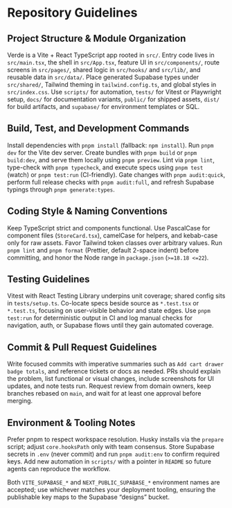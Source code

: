 # Repository Guidelines

## Project Structure & Module Organization
Verde is a Vite + React TypeScript app rooted in `src/`. Entry code lives in `src/main.tsx`, the shell in `src/App.tsx`, feature UI in `src/components/`, route screens in `src/pages/`, shared logic in `src/hooks/` and `src/lib/`, and reusable data in `src/data/`. Place generated Supabase types under `src/shared/`, Tailwind theming in `tailwind.config.ts`, and global styles in `src/index.css`. Use `scripts/` for automation, `tests/` for Vitest or Playwright setup, `docs/` for documentation variants, `public/` for shipped assets, `dist/` for build artifacts, and `supabase/` for environment templates or SQL.

## Build, Test, and Development Commands
Install dependencies with `pnpm install` (fallback: `npm install`). Run `pnpm dev` for the Vite dev server. Create bundles with `pnpm build` or `pnpm build:dev`, and serve them locally using `pnpm preview`. Lint via `pnpm lint`, type-check with `pnpm typecheck`, and execute specs using `pnpm test` (watch) or `pnpm test:run` (CI-friendly). Gate changes with `pnpm audit:quick`, perform full release checks with `pnpm audit:full`, and refresh Supabase typings through `pnpm generate:types`.

## Coding Style & Naming Conventions
Keep TypeScript strict and components functional. Use PascalCase for component files (`StoreCard.tsx`), camelCase for helpers, and kebab-case only for raw assets. Favor Tailwind token classes over arbitrary values. Run `pnpm lint` and `pnpm format` (Prettier, default 2-space indent) before committing, and honor the Node range in `package.json` (`>=18.18 <=22`).

## Testing Guidelines
Vitest with React Testing Library underpins unit coverage; shared config sits in `tests/setup.ts`. Co-locate specs beside source as `*.test.tsx` or `*.test.ts`, focusing on user-visible behavior and state edges. Use `pnpm test:run` for deterministic output in CI and log manual checks for navigation, auth, or Supabase flows until they gain automated coverage.

## Commit & Pull Request Guidelines
Write focused commits with imperative summaries such as `Add cart drawer badge totals`, and reference tickets or docs as needed. PRs should explain the problem, list functional or visual changes, include screenshots for UI updates, and note tests run. Request review from domain owners, keep branches rebased on `main`, and wait for at least one approval before merging.

## Environment & Tooling Notes
Prefer pnpm to respect workspace resolution. Husky installs via the `prepare` script; adjust `core.hooksPath` only with team consensus. Store Supabase secrets in `.env` (never commit) and run `pnpm audit:env` to confirm required keys. Add new automation in `scripts/` with a pointer in `README` so future agents can reproduce the workflow.

Both `VITE_SUPABASE_*` and `NEXT_PUBLIC_SUPABASE_*` environment names are accepted; use whichever matches your deployment tooling, ensuring the publishable key maps to the Supabase “designs” bucket.
